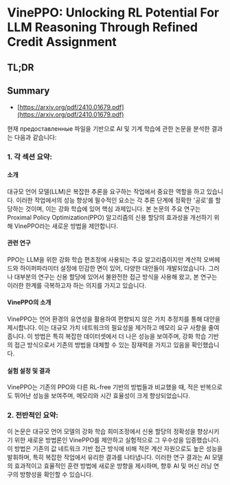 # VinePPO: Unlocking RL Potential For LLM Reasoning Through Refined Credit Assignment
## TL;DR
## Summary
- [https://arxiv.org/pdf/2410.01679.pdf](https://arxiv.org/pdf/2410.01679.pdf)

현재 предоставленные 파일을 기반으로 AI 및 기계 학습에 관한 논문을 분석한 결과는 다음과 같습니다:

### 1. 각 섹션 요약:

#### 소개
대규모 언어 모델(LLM)은 복잡한 추론을 요구하는 작업에서 중요한 역할을 하고 있습니다. 이러한 작업에서의 성능 향상에 필수적인 요소는 각 추론 단계에 정확한 '공로'를 할당하는 것이며, 이는 강화 학습에 있어 핵심 과제입니다. 본 논문의 주요 연구는 Proximal Policy Optimization(PPO) 알고리즘의 신용 할당의 효과성을 개선하기 위해 VinePPO라는 새로운 방법을 제안합니다.

#### 관련 연구
PPO는 LLM을 위한 강화 학습 편조정에 사용되는 주요 알고리즘이지만 계산적 오버헤드와 하이퍼파라미터 설정에 민감한 면이 있어, 다양한 대안들이 개발되었습니다. 그러나 대부분의 연구는 신용 할당에 있어서 불완전한 접근 방식을 사용해 왔고, 본 연구는 이러한 한계를 극복하고자 하는 의지를 가지고 있습니다.

#### VinePPO의 소개
VinePPO는 언어 환경의 유연성을 활용하여 편향되지 않은 가치 추정치를 통해 대안을 제시합니다. 이는 대규모 가치 네트워크의 필요성을 제거하고 메모리 요구 사항을 줄여 줍니다. 이 방법은 특히 복잡한 데이터셋에서 더 나은 성능을 보여주며, 강화 학습 기반의 접근 방식으로서 기존의 방법을 대체할 수 있는 잠재력을 가지고 있음을 확인했습니다.

#### 실험 설정 및 결과
VinePPO는 기존의 PPO와 다른 RL-free 기반의 방법들과 비교했을 때, 적은 반복으로도 뛰어난 성능을 보여주며, 메모리와 시간 효율성이 크게 향상되었습니다.

### 2. 전반적인 요약:

이 논문은 대규모 언어 모델의 강화 학습 희미조정에서 신용 할당의 정확성을 향상시키기 위한 새로운 방법론인 VinePPO를 제안하고 실험적으로 그 우수성을 입증했습니다. 이 방법은 기존의 값 네트워크 기반 접근 방식에 비해 적은 계산 자원으로도 높은 성능을 발휘하며, 특히 복잡한 작업에서 유리한 결과를 나타냅니다. 이러한 연구 결과는 AI 모델의 효과적이고 효율적인 훈련 방법에 새로운 방향을 제시하며, 향후 AI 및 머신 러닝 연구의 방향성을 확인할 수 있습니다.
